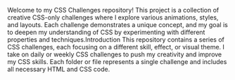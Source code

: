 Welcome to my CSS Challenges repository! This project is a collection of creative CSS-only challenges where I explore various animations, styles, and layouts. Each challenge demonstrates a unique concept, and my goal is to deepen my understanding of CSS by experimenting with different properties and techniques.Introduction
This repository contains a series of CSS challenges, each focusing on a different skill, effect, or visual theme. I take on daily or weekly CSS challenges to push my creativity and improve my CSS skills. Each folder or file represents a single challenge and includes all necessary HTML and CSS code.

